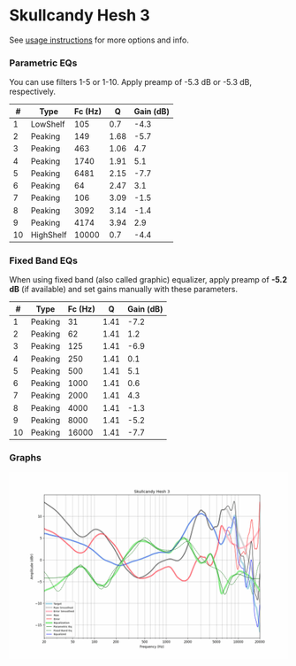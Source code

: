 # Skullcandy Hesh 3
See [usage instructions](https://github.com/jaakkopasanen/AutoEq#usage) for more options and info.

### Parametric EQs
You can use filters 1-5 or 1-10. Apply preamp of -5.3 dB or -5.3 dB, respectively.

|   # | Type      |   Fc (Hz) |    Q |   Gain (dB) |
|-----|-----------|-----------|------|-------------|
|   1 | LowShelf  |       105 | 0.7  |        -4.3 |
|   2 | Peaking   |       149 | 1.68 |        -5.7 |
|   3 | Peaking   |       463 | 1.06 |         4.7 |
|   4 | Peaking   |      1740 | 1.91 |         5.1 |
|   5 | Peaking   |      6481 | 2.15 |        -7.7 |
|   6 | Peaking   |        64 | 2.47 |         3.1 |
|   7 | Peaking   |       106 | 3.09 |        -1.5 |
|   8 | Peaking   |      3092 | 3.14 |        -1.4 |
|   9 | Peaking   |      4174 | 3.94 |         2.9 |
|  10 | HighShelf |     10000 | 0.7  |        -4.4 |

### Fixed Band EQs
When using fixed band (also called graphic) equalizer, apply preamp of **-5.2 dB** (if available) and set gains manually with these parameters.

|   # | Type    |   Fc (Hz) |    Q |   Gain (dB) |
|-----|---------|-----------|------|-------------|
|   1 | Peaking |        31 | 1.41 |        -7.2 |
|   2 | Peaking |        62 | 1.41 |         1.2 |
|   3 | Peaking |       125 | 1.41 |        -6.9 |
|   4 | Peaking |       250 | 1.41 |         0.1 |
|   5 | Peaking |       500 | 1.41 |         5.1 |
|   6 | Peaking |      1000 | 1.41 |         0.6 |
|   7 | Peaking |      2000 | 1.41 |         4.3 |
|   8 | Peaking |      4000 | 1.41 |        -1.3 |
|   9 | Peaking |      8000 | 1.41 |        -5.2 |
|  10 | Peaking |     16000 | 1.41 |        -7.7 |

### Graphs
![](./Skullcandy%20Hesh%203.png)
